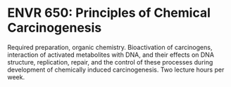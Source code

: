 # ENVR 650: Principles of Chemical Carcinogenesis

Required preparation, organic chemistry. Bioactivation of carcinogens, interaction of activated metabolites with DNA, and their effects on DNA structure, replication, repair, and the control of these processes during development of chemically induced carcinogenesis. Two lecture hours per week.